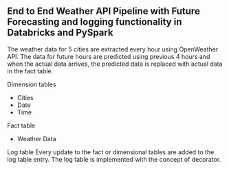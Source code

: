 ## End to End Weather API Pipeline with Future Forecasting and logging functionality in Databricks and PySpark

The weather data for 5 cities are extracted every hour using OpenWeather API. The data for future hours are predicted using previous 4 hours and when the actual data arrives, the predicted data is replaced with actual data in the fact table.

Dimension tables
* Cities
* Date
* Time

Fact table
* Weather Data

Log table
Every update to the fact or dimensional tables are added to the log table entry. The log table is implemented with the concept of decorator.

